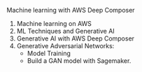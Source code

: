Machine learning with AWS Deep Composer

1. Machine learning on AWS
2. ML Techniques and Generative AI
3. Generative AI with AWS Deep Composer
4. Generative Adversarial Networks:
	* Model Training
	* Build a GAN model with Sagemaker.    
    

 
